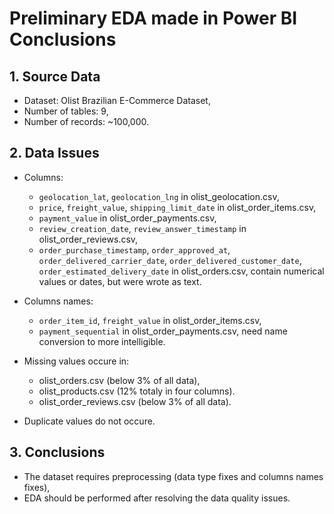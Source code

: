 # Preliminary EDA made in Power BI Conclusions

## 1. Source Data
- Dataset: Olist Brazilian E-Commerce Dataset,
- Number of tables: 9,
- Number of records: ~100,000.

## 2. Data Issues
- Columns:
  * `geolocation_lat`, `geolocation_lng` in olist_geolocation.csv,
  * `price`, `freight_value`, `shipping_limit_date` in olist_order_items.csv,
  * `payment_value` in olist_order_payments.csv,
  * `review_creation_date`, `review_answer_timestamp` in olist_order_reviews.csv,
  * `order_purchase_timestamp`, `order_approved_at`, `order_delivered_carrier_date`,
  `order_delivered_customer_date`, `order_estimated_delivery_date` in olist_orders.csv,
  contain numerical values or dates, but were wrote as text.

- Columns names:
  * `order_item_id`, `freight_value` in olist_order_items.csv,
  * `payment_sequential` in olist_order_payments.csv,
  need name conversion to more intelligible.

- Missing values occure in:
   * olist_orders.csv (below 3% of all data),
   * olist_products.csv (12% totaly in four columns).
   * olist_order_reviews.csv (below 3% of all data).

- Duplicate values do not occure.

## 3. Conclusions
- The dataset requires preprocessing (data type fixes and columns names fixes),
- EDA should be performed after resolving the data quality issues.
